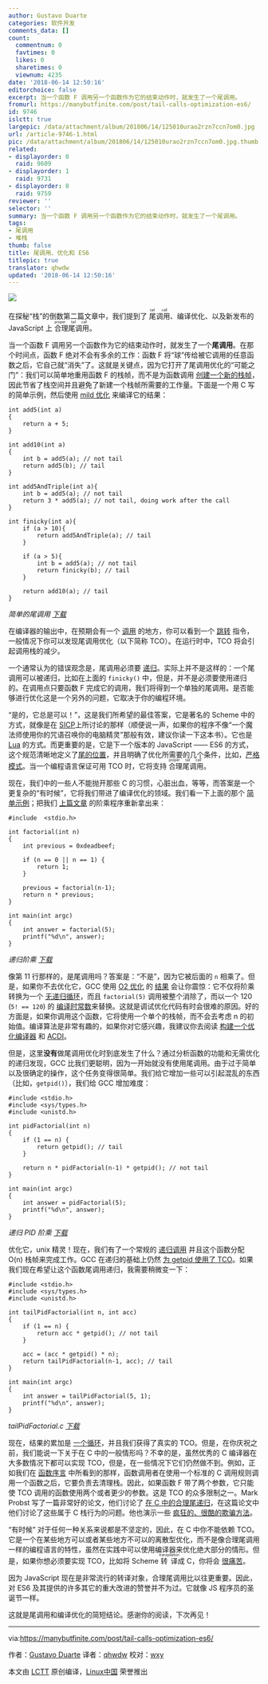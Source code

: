 ```yaml
---
author: Gustavo Duarte
categories: 软件开发
comments_data: []
count:
  commentnum: 0
  favtimes: 0
  likes: 0
  sharetimes: 0
  viewnum: 4235
date: '2018-06-14 12:50:16'
editorchoice: false
excerpt: 当一个函数 F 调用另一个函数作为它的结束动作时，就发生了一个尾调用。
fromurl: https://manybutfinite.com/post/tail-calls-optimization-es6/
id: 9746
islctt: true
largepic: /data/attachment/album/201806/14/125010urao2rzn7ccn7om0.jpg
url: /article-9746-1.html
pic: /data/attachment/album/201806/14/125010urao2rzn7ccn7om0.jpg.thumb.jpg
related:
- displayorder: 0
  raid: 9609
- displayorder: 1
  raid: 9731
- displayorder: 0
  raid: 9759
reviewer: ''
selector: ''
summary: 当一个函数 F 调用另一个函数作为它的结束动作时，就发生了一个尾调用。
tags:
- 尾调用
- 堆栈
thumb: false
title: 尾调用、优化和 ES6
titlepic: true
translator: qhwdw
updated: '2018-06-14 12:50:16'
---
```


![](/data/attachment/album/201806/14/125010urao2rzn7ccn7om0.jpg)


在探秘“栈”的倒数第二篇文章中，我们提到了<ruby> 尾调用 <rt>  tail call </rt></ruby>、编译优化、以及新发布的 JavaScript 上<ruby> 合理尾调用 <rt>  proper tail call </rt></ruby>。


当一个函数 F 调用另一个函数作为它的结束动作时，就发生了一个**尾调用**。在那个时间点，函数 F 绝对不会有多余的工作：函数 F 将“球”传给被它调用的任意函数之后，它自己就“消失”了。这就是关键点，因为它打开了尾调用优化的“可能之门”：我们可以简单地重用函数 F 的栈帧，而不是为函数调用 [创建一个新的栈帧](https://manybutfinite.com/post/journey-to-the-stack)，因此节省了栈空间并且避免了新建一个栈帧所需要的工作量。下面是一个用 C 写的简单示例，然后使用 [mild 优化](https://github.com/gduarte/blog/blob/master/code/x86-stack/asm-tco.sh) 来编译它的结果：



```
int add5(int a)
{
    return a + 5;
}

int add10(int a)
{
    int b = add5(a); // not tail
    return add5(b); // tail
}

int add5AndTriple(int a){
    int b = add5(a); // not tail
    return 3 * add5(a); // not tail, doing work after the call
}

int finicky(int a){
    if (a > 10){
        return add5AndTriple(a); // tail
    }

    if (a > 5){
        int b = add5(a); // not tail
        return finicky(b); // tail
    }

    return add10(a); // tail
}

```

*简单的尾调用 [下载](https://manybutfinite.com/code/x86-stack/tail.c)*


在编译器的输出中，在预期会有一个 [调用](https://github.com/gduarte/blog/blob/master/code/x86-stack/tail.s#L37-L39) 的地方，你可以看到一个 [跳转](https://github.com/gduarte/blog/blob/master/code/x86-stack/tail-tco.s#L27) 指令，一般情况下你可以发现尾调用优化（以下简称 TCO）。在运行时中，TCO 将会引起调用栈的减少。


一个通常认为的错误观念是，尾调用必须要 [递归](https://manybutfinite.com/post/recursion/)。实际上并不是这样的：一个尾调用可以被递归，比如在上面的 `finicky()` 中，但是，并不是必须要使用递归的。在调用点只要函数 F 完成它的调用，我们将得到一个单独的尾调用。是否能够进行优化这是一个另外的问题，它取决于你的编程环境。


“是的，它总是可以！”，这是我们所希望的最佳答案，它是著名的 Scheme 中的方式，就像是在 [SICP](https://mitpress.mit.edu/sites/default/files/sicp/full-text/book/book-Z-H-11.html)上所讨论的那样（顺便说一声，如果你的程序不像“一个魔法师使用你的咒语召唤你的电脑精灵”那般有效，建议你读一下这本书）。它也是 [Lua](http://www.lua.org/pil/6.3.html) 的方式。而更重要的是，它是下一个版本的 JavaScript —— ES6 的方式，这个规范清晰地定义了[尾的位置](https://people.mozilla.org/%7Ejorendorff/es6-draft.html#sec-tail-position-calls)，并且明确了优化所需要的几个条件，比如，[严格模式](https://people.mozilla.org/%7Ejorendorff/es6-draft.html#sec-strict-mode-code)。当一个编程语言保证可用 TCO 时，它将支持<ruby> 合理尾调用 <rt>  proper tail call </rt></ruby>。


现在，我们中的一些人不能抛开那些 C 的习惯，心脏出血，等等，而答案是一个更复杂的“有时候”，它将我们带进了编译优化的领域。我们看一下上面的那个 [简单示例](https://github.com/gduarte/blog/blob/master/code/x86-stack/tail.c)；把我们 [上篇文章](/article-9609-1.html) 的阶乘程序重新拿出来：



```
#include  <stdio.h>

int factorial(int n)
{
    int previous = 0xdeadbeef;

    if (n == 0 || n == 1) {
        return 1;
    }

    previous = factorial(n-1);
    return n * previous;
}

int main(int argc)
{
    int answer = factorial(5);
    printf("%d\n", answer);
}

```

*递归阶乘 [下载](https://manybutfinite.com/code/x86-stack/factorial.c)*


像第 11 行那样的，是尾调用吗？答案是：“不是”，因为它被后面的 `n` 相乘了。但是，如果你不去优化它，GCC 使用 [O2 优化](https://gcc.gnu.org/onlinedocs/gcc/Optimize-Options.html) 的 [结果](https://github.com/gduarte/blog/blob/master/code/x86-stack/factorial-o2.s) 会让你震惊：它不仅将阶乘转换为一个 [无递归循环](https://github.com/gduarte/blog/blob/master/code/x86-stack/factorial-o2.s#L16-L19)，而且 `factorial(5)` 调用被整个消除了，而以一个 120 (`5! == 120`) 的 [编译时常数](https://github.com/gduarte/blog/blob/master/code/x86-stack/factorial-o2.s#L38)来替换。这就是调试优化代码有时会很难的原因。好的方面是，如果你调用这个函数，它将使用一个单个的栈帧，而不会去考虑 n 的初始值。编译算法是非常有趣的，如果你对它感兴趣，我建议你去阅读 [构建一个优化编译器](http://www.amazon.com/Building-Optimizing-Compiler-Bob-Morgan-ebook/dp/B008COCE9G/) 和 [ACDI](http://www.amazon.com/Advanced-Compiler-Design-Implementation-Muchnick-ebook/dp/B003VM7GGK/)。


但是，这里**没有**做尾调用优化时到底发生了什么？通过分析函数的功能和无需优化的递归发现，GCC 比我们更聪明，因为一开始就没有使用尾调用。由于过于简单以及很确定的操作，这个任务变得很简单。我们给它增加一些可以引起混乱的东西（比如，`getpid()`），我们给 GCC 增加难度：



```
#include <stdio.h> 
#include <sys/types.h>
#include <unistd.h>

int pidFactorial(int n)
{
    if (1 == n) {
        return getpid(); // tail
    }

    return n * pidFactorial(n-1) * getpid(); // not tail
}

int main(int argc)
{
    int answer = pidFactorial(5);
    printf("%d\n", answer);
}

```

*递归 PID 阶乘 [下载](https://manybutfinite.com/code/x86-stack/pidFactorial.c)*


优化它，unix 精灵！现在，我们有了一个常规的 [递归调用](https://github.com/gduarte/blog/blob/master/code/x86-stack/pidFactorial-o2.s#L20) 并且这个函数分配 O(n) 栈帧来完成工作。GCC 在递归的基础上仍然 [为 getpid 使用了 TCO](https://github.com/gduarte/blog/blob/master/code/x86-stack/pidFactorial-o2.s#L43)。如果我们现在希望让这个函数尾调用递归，我需要稍微变一下：



```
#include <stdio.h>
#include <sys/types.h>
#include <unistd.h>

int tailPidFactorial(int n, int acc)
{
    if (1 == n) {
        return acc * getpid(); // not tail
    }

    acc = (acc * getpid() * n);
    return tailPidFactorial(n-1, acc); // tail
}

int main(int argc)
{
    int answer = tailPidFactorial(5, 1);
    printf("%d\n", answer);
}

```

*tailPidFactorial.c [下载](https://manybutfinite.com/code/x86-stack/tailPidFactorial.c)*


现在，结果的累加是 [一个循环](https://github.com/gduarte/blog/blob/master/code/x86-stack/tailPidFactorial-o2.s#L22-L27)，并且我们获得了真实的 TCO。但是，在你庆祝之前，我们能说一下关于在 C 中的一般情形吗？不幸的是，虽然优秀的 C 编译器在大多数情况下都可以实现 TCO，但是，在一些情况下它们仍然做不到。例如，正如我们在 [函数序言](https://manybutfinite.com/post/epilogues-canaries-buffer-overflows/) 中所看到的那样，函数调用者在使用一个标准的 C 调用规则调用一个函数之后，它要负责去清理栈。因此，如果函数 F 带了两个参数，它只能使 TCO 调用的函数使用两个或者更少的参数。这是 TCO 的众多限制之一。Mark Probst 写了一篇非常好的论文，他们讨论了 [在 C 中的合理尾递归](http://www.complang.tuwien.ac.at/schani/diplarb.ps)，在这篇论文中他们讨论了这些属于 C 栈行为的问题。他也演示一些 [疯狂的、很酷的欺骗方法](http://www.complang.tuwien.ac.at/schani/jugglevids/index.html)。


“有时候” 对于任何一种关系来说都是不坚定的，因此，在 C 中你不能依赖 TCO。它是一个在某些地方可以或者某些地方不可以的离散型优化，而不是像合理尾调用一样的编程语言的特性，虽然在实践中可以使用编译器来优化绝大部分的情形。但是，如果你想必须要实现 TCO，比如将 Scheme <ruby> 转译 <rt>  transpilation </rt></ruby>成 C，你将会 [很痛苦](http://en.wikipedia.org/wiki/Tail_call#Through_trampolining)。


因为 JavaScript 现在是非常流行的转译对象，合理尾调用比以往更重要。因此，对 ES6 及其提供的许多其它的重大改进的赞誉并不为过。它就像 JS 程序员的圣诞节一样。


这就是尾调用和编译优化的简短结论。感谢你的阅读，下次再见！




---


via:<https://manybutfinite.com/post/tail-calls-optimization-es6/>


作者：[Gustavo Duarte](http://duartes.org/gustavo/blog/about/) 译者：[qhwdw](https://github.com/qhwdw) 校对：[wxy](https://github.com/wxy)


本文由 [LCTT](https://github.com/LCTT/TranslateProject) 原创编译，[Linux中国](https://linux.cn/) 荣誉推出